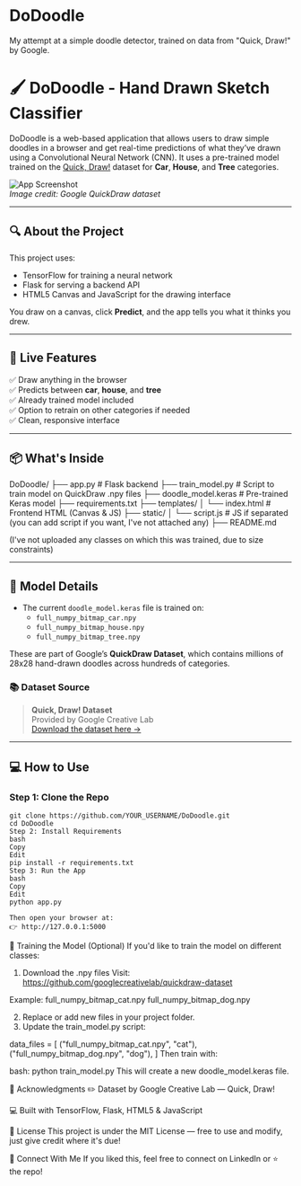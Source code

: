 # DoDoodle
My attempt at a simple doodle detector, trained on data from "Quick, Draw!" by Google.


# 🖌️ DoDoodle - Hand Drawn Sketch Classifier

DoDoodle is a web-based application that allows users to draw simple doodles in a browser and get real-time predictions of what they’ve drawn using a Convolutional Neural Network (CNN). It uses a pre-trained model trained on the [Quick, Draw!](https://quickdraw.withgoogle.com/data) dataset for **Car**, **House**, and **Tree** categories.

![App Screenshot](https://upload.wikimedia.org/wikipedia/commons/thumb/e/e6/Google_Quick_Draw_Dataset.svg/1200px-Google_Quick_Draw_Dataset.svg.png)  
*Image credit: Google QuickDraw dataset*

---

## 🔍 About the Project

This project uses:
- TensorFlow for training a neural network
- Flask for serving a backend API
- HTML5 Canvas and JavaScript for the drawing interface

You draw on a canvas, click **Predict**, and the app tells you what it thinks you drew.

---

## 🚀 Live Features

✅ Draw anything in the browser  
✅ Predicts between **car**, **house**, and **tree**  
✅ Already trained model included  
✅ Option to retrain on other categories if needed  
✅ Clean, responsive interface  

---

## 📦 What's Inside

DoDoodle/
├── app.py # Flask backend
├── train_model.py # Script to train model on QuickDraw .npy files
├── doodle_model.keras # Pre-trained Keras model
├── requirements.txt
├── templates/
│ └── index.html # Frontend HTML (Canvas & JS)
├── static/
│ └── script.js # JS if separated (you can add script if you want, I've not attached any)
├── README.md

(I've not uploaded any classes on which this was trained, due to size constraints)

---

## 🧠 Model Details

- The current `doodle_model.keras` file is trained on:
  - `full_numpy_bitmap_car.npy`
  - `full_numpy_bitmap_house.npy`
  - `full_numpy_bitmap_tree.npy`

These are part of Google’s **QuickDraw Dataset**, which contains millions of 28x28 hand-drawn doodles across hundreds of categories.

### 📚 Dataset Source

> **Quick, Draw! Dataset**  
> Provided by Google Creative Lab  
> [Download the dataset here →](https://github.com/googlecreativelab/quickdraw-dataset)

---

## 💻 How to Use

### Step 1: Clone the Repo

```bash:
git clone https://github.com/YOUR_USERNAME/DoDoodle.git
cd DoDoodle
Step 2: Install Requirements
bash
Copy
Edit
pip install -r requirements.txt
Step 3: Run the App
bash
Copy
Edit
python app.py

Then open your browser at:
👉 http://127.0.0.1:5000
```
🧪 Training the Model (Optional)
If you'd like to train the model on different classes:

1. Download the .npy files
Visit: https://github.com/googlecreativelab/quickdraw-dataset

Example:
full_numpy_bitmap_cat.npy
full_numpy_bitmap_dog.npy

2. Replace or add new files in your project folder.
3. Update the train_model.py script:

data_files = [
    ("full_numpy_bitmap_cat.npy", "cat"),
    ("full_numpy_bitmap_dog.npy", "dog"),
]
Then train with:

bash:
python train_model.py
This will create a new doodle_model.keras file.

🤝 Acknowledgments
✏️ Dataset by Google Creative Lab — Quick, Draw!

💻 Built with TensorFlow, Flask, HTML5 & JavaScript

📃 License
This project is under the MIT License — free to use and modify, just give credit where it's due!

🔗 Connect With Me
If you liked this, feel free to connect on LinkedIn or ⭐ the repo!



